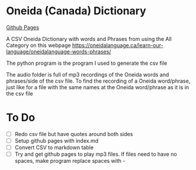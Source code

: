 # Oneida (Canada) Dictionary
[Github Pages](https://cutthroat78.github.io/Oneida-Canada-Dictionary/)

A CSV Oneida Dictionary with words and Phrases from using the All Category on this webpage https://oneidalanguage.ca/learn-our-language/oneidalanguage-words-phrases/ 

The python program is the program I used to generate the csv file

The audio folder is full of mp3 recordings of the Oneida words and phrases/side of the csv file. To find the recording of a Oneida word/phrase, just like for a file with the same names at the Oneida word/phrase as it is in the csv file

# To Do
- [ ] Redo csv file but have quotes around both sides
- [ ] Setup github pages with index.md
- [ ] Convert CSV to markdown table
- [ ] Try and get github pages to play mp3 files. If files need to have no spaces, make program replace spaces with -
